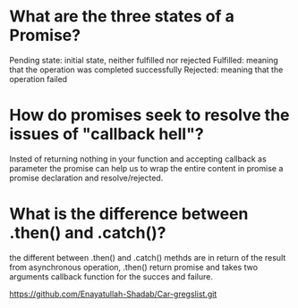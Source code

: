 # What are the three states of a Promise?

Pending state: initial state, neither fulfilled nor rejected 
Fulfilled: meaning that the operation was completed successfully 
Rejected: meaning that the operation failed

# How do promises seek to resolve the issues of "callback hell"?
Insted of returning nothing in your function and accepting callback as parameter the promise can help us to wrap the entire content in promise a promise declaration and resolve/rejected.

# What is the difference between .then() and .catch()?
the different between .then() and .catch() methds are in return of the result from asynchronous operation, .then() return promise and takes two arguments callback function for the succes and failure.

https://github.com/Enayatullah-Shadab/Car-gregslist.git